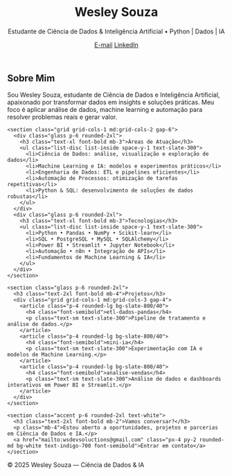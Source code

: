 <!doctype html>
<html lang="pt-BR">
<head>
  <meta charset="utf-8" />
  <meta name="viewport" content="width=device-width, initial-scale=1" />
  <title>Wesley Souza — Ciência de Dados & IA</title>
  <script src="https://cdn.tailwindcss.com"></script>
  <style>
    .glass { backdrop-filter: blur(8px); background: rgba(255,255,255,0.05); }
    .accent { background: linear-gradient(90deg,#06b6d4,#7c3aed); }
  </style>
</head>
<body class="min-h-screen bg-gradient-to-b from-gray-900 via-slate-900 to-gray-800 text-gray-100 font-sans">
  <header class="py-8 px-6 text-center">
    <h1 class="text-4xl font-extrabold">Wesley Souza</h1>
    <p class="mt-2 text-cyan-200">Estudante de Ciência de Dados & Inteligência Artificial • Python | Dados | IA</p>
    <div class="mt-4 flex justify-center gap-4">
      <a href="mailto:wsdevsoluctions@gmail.com" class="px-4 py-2 rounded-md bg-cyan-500 hover:bg-cyan-600 font-semibold">E-mail</a>
      <a href="#" class="px-4 py-2 rounded-md border border-cyan-400 text-cyan-300 hover:bg-cyan-400 hover:text-gray-900 font-semibold">LinkedIn</a>
    </div>
  </header>

  <main class="max-w-5xl mx-auto p-6 space-y-12">
    <section class="glass p-6 rounded-2xl">
      <h2 class="text-2xl font-bold mb-4">Sobre Mim</h2>
      <p class="text-slate-200 leading-relaxed">Sou Wesley Souza, estudante de Ciência de Dados e Inteligência Artificial, apaixonado por transformar dados em insights e soluções práticas. Meu foco é aplicar análise de dados, machine learning e automação para resolver problemas reais e gerar valor.</p>
    </section>

    <section class="grid grid-cols-1 md:grid-cols-2 gap-6">
      <div class="glass p-6 rounded-2xl">
        <h3 class="text-xl font-bold mb-3">Áreas de Atuação</h3>
        <ul class="list-disc list-inside space-y-1 text-slate-300">
          <li>Ciência de Dados: análise, visualização e exploração de dados</li>
          <li>Machine Learning e IA: modelos e experimentos práticos</li>
          <li>Engenharia de Dados: ETL e pipelines eficientes</li>
          <li>Automação de Processos: otimização de tarefas repetitivas</li>
          <li>Python & SQL: desenvolvimento de soluções de dados robustas</li>
        </ul>
      </div>
      <div class="glass p-6 rounded-2xl">
        <h3 class="text-xl font-bold mb-3">Tecnologias</h3>
        <ul class="list-disc list-inside space-y-1 text-slate-300">
          <li>Python • Pandas • NumPy • Scikit-learn</li>
          <li>SQL • PostgreSQL • MySQL • SQLAlchemy</li>
          <li>Power BI • Streamlit • Jupyter Notebook</li>
          <li>Automação • n8n • Integração de APIs</li>
          <li>Fundamentos de Machine Learning & IA</li>
        </ul>
      </div>
    </section>

    <section class="glass p-6 rounded-2xl">
      <h3 class="text-2xl font-bold mb-4">Projetos</h3>
      <div class="grid grid-cols-1 md:grid-cols-3 gap-4">
        <article class="p-4 rounded-lg bg-slate-800/40">
          <h4 class="font-semibold">etl-dados-pandas</h4>
          <p class="text-sm text-slate-300">Pipeline de tratamento e análise de dados.</p>
        </article>
        <article class="p-4 rounded-lg bg-slate-800/40">
          <h4 class="font-semibold">mini-ia</h4>
          <p class="text-sm text-slate-300">Experimentação com IA e modelos de Machine Learning.</p>
        </article>
        <article class="p-4 rounded-lg bg-slate-800/40">
          <h4 class="font-semibold">analise-vendas</h4>
          <p class="text-sm text-slate-300">Análise de dados e dashboards interativos em Power BI e Streamlit.</p>
        </article>
      </div>
    </section>

    <section class="accent p-6 rounded-2xl text-white">
      <h3 class="text-2xl font-bold mb-2">Vamos conversar?</h3>
      <p class="mb-4">Estou aberto a oportunidades, projetos e parcerias em Ciência de Dados e IA.</p>
      <a href="mailto:wsdevsoluctions@gmail.com" class="px-4 py-2 rounded-md bg-white text-indigo-700 font-semibold">Entrar em contato</a>
    </section>
  </main>

  <footer class="mt-12 text-center text-sm text-slate-400">© 2025 Wesley Souza — Ciência de Dados & IA</footer>
</body>
</html>
